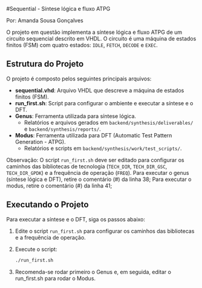 #Sequential - Síntese lógica e fluxo ATPG

Por: Amanda Sousa Gonçalves 

O projeto em questão implementa a síntese lógica e fluxo ATPG de um circuito sequencial descrito em VHDL. O circuito é uma máquina de estados finitos (FSM) com quatro estados: `IDLE`, `FETCH`, `DECODE` e `EXEC`. 

## Estrutura do Projeto

O projeto é composto pelos seguintes principais arquivos:

- **sequential.vhd**: Arquivo VHDL que descreve a máquina de estados finitos (FSM).
- **run_first.sh**: Script para configurar o ambiente e executar a síntese e o DFT.
- **Genus**: Ferramenta utilizada para síntese lógica.
  - Relatórios e arquivos gerados em `backend/synthesis/deliverables/` e `backend/synthesis/reports/`.
- **Modus**: Ferramenta utilizada para DFT (Automatic Test Pattern Generation - ATPG).
  - Relatórios e scripts em `backend/synthesis/work/test_scripts/`.

Observação: O script `run_first.sh` deve ser editado para configurar os caminhos das bibliotecas de tecnologia (`TECH_DIR`, `TECH_DIR_GSC`, `TECH_DIR_GPDK`) e a frequência de operação (`FREQ`).
Para executar o genus (síntese lógica e DFT), retire o comentário (#) da linha 38;
Para executar o modus, retire o comentário (#) da linha 41;

## Executando o Projeto

Para executar a síntese e o DFT, siga os passos abaixo:

1. Edite o script `run_first.sh` para configurar os caminhos das bibliotecas e a frequência de operação.
2. Execute o script:

   ```bash
   ./run_first.sh
3. Recomenda-se rodar primeiro o Genus e, em seguida, editar o run_first.sh para rodar o Modus.
